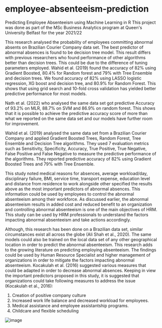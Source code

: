 # employee-absenteeism-prediction
Predicting Employee Absenteeism using Machine Learning in R
This project was done as part of the MSc Business Analytics program at Queen's University Belfast for the year 2021/22


This research analysed the probability of employees committing abnormal absents on Brazilian Courier Company data set. The best predictor of abnormal absences is found to be decision tree model. This result differs with previous researchers who found performance of other algorithms better than decision trees. This could be due to the difference of tuning parameters employed. Wahid et al. (2019) found the accuracy of 82% using Gradient Boosted, 80.4% for Random forest and 79% with Tree Ensemble and decision trees.  We found accuracy of 82% using LASSO logistic regression, XG boost and decision tree, and 80.9% for Random Forest. This shows that using grid search and 10-fold cross validation has yielded better predictive performance for most models. 

Nath et al. (2022) who analysed the same data set got predictive Accuracy of 93.2% on MLR, 88.7% on SVM and 86.9% on random forest. This shows that it is possible to achieve the predictive accuracy score of more than what we reported on the same data set and our models have further room for improvement. 


Wahid et al. (2019) analysed the same data set from a Brazilian Courier Company and applied Gradient Boosted Trees, Random Forest, Tree Ensemble and Decision Tree algorithms. They used 7 evaluation metrics such as Sensitivity, Specificity, Accuracy, True Positive, True Negative, False Positive and False Negative to measure the predictive performance of the algorithms. They reported predictive accuracy of 82% using Gradient Boosted Trees and 79% with Tree Ensemble. 

This study noted medical reasons for absences, average workload/day, disciplinary failure, BMI, service time, transport expense, education level and distance from residence to work alongside other specified the results above as the most important predictors of abnormal absences. This information could be used by employees to control the abnormal absenteeism among their workforce. As discussed earlier, the abnormal absenteeism results in added cost and reduced benefit to an organization and controlling abnormal absenteeism is one of the main objectives of HRM. This study can be used by HRM professionals to understand the factors impacting abnormal absenteeism and take actions accordingly. 

Although, this research has been done on a Brazilian data set, similar circumstances exist all across the globe (Ali Shah et al., 2020). The same models could also be trained on the local data set of any other geographical location in order to predict the abnormal absenteeism. This research adds to the growing literature on predicting employing absenteeism. The findings could be used by Human Resource Specialist and higher management of organizations in order to mitigate the factors impacting abnormal absenteeism. Kocakulah et al. (2016) suggested various measures that could be adapted in order to decrease abnormal absences. Keeping in view the important predictors proposed in this study, it is suggested that organizations could take following measures to address the issue (Kocakulah et al., 2016):

1.	Creation of positive company culture
2.	Increased work life balance and decreased workload for employees. 
3.	Medical assistance and employee assistantship programs.
4.	Childcare and flexible scheduling

![image](https://user-images.githubusercontent.com/113776928/190857636-a28bc030-460b-4b42-a293-389d84f8506d.png)

